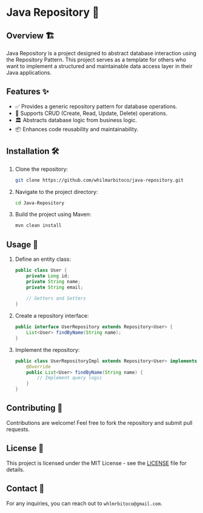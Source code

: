 # Java Repository 🚀

## Overview 🏗️
Java Repository is a project designed to abstract database interaction using the Repository Pattern. This project serves as a template for others who want to implement a structured and maintainable data access layer in their Java applications.

## Features ✨
- ✅ Provides a generic repository pattern for database operations.
- 🔄 Supports CRUD (Create, Read, Update, Delete) operations.
- 🏛️ Abstracts database logic from business logic.
- 📦 Enhances code reusability and maintainability.

## Installation 🛠️
1. Clone the repository:
   ```sh
   git clone https://github.com/whilmarbitoco/java-repository.git
   ```
2. Navigate to the project directory:
   ```sh
   cd Java-Repository
   ```
3. Build the project using Maven:
   ```sh
   mvn clean install
   ```
   
## Usage 📖
1. Define an entity class:
   ```java
   public class User {
       private Long id;
       private String name;
       private String email;
       
       // Getters and Setters
   }
   ```
2. Create a repository interface:
   ```java
   public interface UserRepository extends Repository<User> {
       List<User> findByName(String name);
   }
   ```
3. Implement the repository:
   ```java
   public class UserRepositoryImpl extends Repository<User> implements UserRepository {
       @Override
       public List<User> findByName(String name) {
           // Implement query logic
       }
   }
   ```

## Contributing 🤝
Contributions are welcome! Feel free to fork the repository and submit pull requests.

## License 📜
This project is licensed under the MIT License - see the [LICENSE](LICENSE) file for details.

## Contact 📧
For any inquiries, you can reach out to `whlmrbitoco@gmail.com`.

